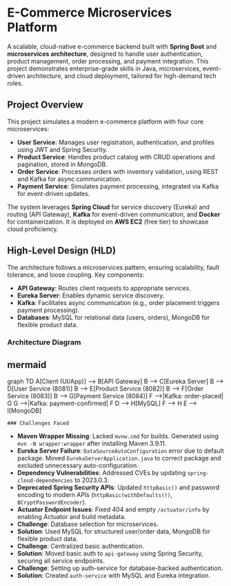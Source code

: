 # E-Commerce Microservices Platform

A scalable, cloud-native e-commerce backend built with **Spring Boot** and **microservices architecture**, designed to handle user authentication, product management, order processing, and payment integration. This project demonstrates enterprise-grade skills in Java, microservices, event-driven architecture, and cloud deployment, tailored for high-demand tech roles.

## Project Overview
This project simulates a modern e-commerce platform with four core microservices:
- **User Service**: Manages user registration, authentication, and profiles using JWT and Spring Security.
- **Product Service**: Handles product catalog with CRUD operations and pagination, stored in MongoDB.
- **Order Service**: Processes orders with inventory validation, using REST and Kafka for async communication.
- **Payment Service**: Simulates payment processing, integrated via Kafka for event-driven updates.

The system leverages **Spring Cloud** for service discovery (Eureka) and routing (API Gateway), **Kafka** for event-driven communication, and **Docker** for containerization. It is deployed on **AWS EC2** (free tier) to showcase cloud proficiency.

## High-Level Design (HLD)
The architecture follows a microservices pattern, ensuring scalability, fault tolerance, and loose coupling. Key components:
- **API Gateway**: Routes client requests to appropriate services.
- **Eureka Server**: Enables dynamic service discovery.
- **Kafka**: Facilitates async communication (e.g., order placement triggers payment processing).
- **Databases**: MySQL for relational data (users, orders), MongoDB for flexible product data.

### Architecture Diagram
## mermaid
graph TD
    A[Client (UI/App)] --> B[API Gateway]
    B --> C[Eureka Server]
    B --> D[User Service (8081)]
    B --> E[Product Service (8082)]
    B --> F[Order Service (8083)]
    B --> G[Payment Service (8084)]
    F -->|Kafka: order-placed| G
    G -->|Kafka: payment-confirmed| F
    D --> H[MySQL]
    F --> H
    E --> I[MongoDB]


    ### Challenges Faced
- **Maven Wrapper Missing**: Lacked `mvnw.cmd` for builds. Generated using `mvn -N wrapper:wrapper` after installing Maven 3.9.11.
- **Eureka Server Failure**: `DataSourceAutoConfiguration` error due to default package. Moved `EurekaServerApplication.java` to correct package and excluded unnecessary auto-configuration.
- **Dependency Vulnerabilities**: Addressed CVEs by updating `spring-cloud-dependencies` to 2023.0.3.
- **Deprecated Spring Security APIs**: Updated `httpBasic()` and password encoding to modern APIs (`httpBasic(withDefaults())`, `BCryptPasswordEncoder`).
- **Actuator Endpoint Issues**: Fixed 404 and empty `/actuator/info` by enabling Actuator and build metadata.
-  **Challenge**: Database selection for microservices.
- **Solution**: Used MySQL for structured user/order data, MongoDB for flexible product data.
- **Challenge**: Centralized basic authentication.
- **Solution**: Moved basic auth to `api-gateway` using Spring Security, securing all service endpoints.
- **Challenge**: Setting up auth-service for database-backed authentication.
- **Solution**: Created `auth-service` with MySQL and Eureka integration.
